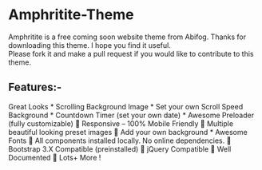 # Amphritite-Theme
Amphritite is a free coming soon website theme from Abifog. Thanks for downloading this theme. I hope you find it useful.  
Please fork it and make a pull request if you would like to contribute to this theme.

## Features:-
 Great Looks * Scrolling Background Image * Set your own Scroll Speed Background * Countdown Timer (set your own date) * Awesome Preloader (fully customizable)  Responsive – 100% Mobile Friendly  Multiple beautiful looking preset images  Add your own background * Awesome Fonts  All components installed locally. No online dependencies.  Bootstrap 3.X Compatible (preinstalled)  jQuery Compatible  Well Documented  Lots+ More ! 
